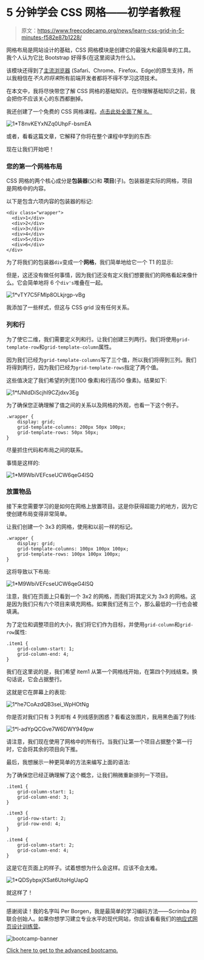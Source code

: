 # 5 分钟学会 CSS 网格——初学者教程

> 原文：<https://www.freecodecamp.org/news/learn-css-grid-in-5-minutes-f582e87b1228/>

网格布局是网站设计的基础，CSS 网格模块是创建它的最强大和最简单的工具。我个人认为它比 Bootstrap 好得多(在这里阅读为什么)。

该模块还得到了[主流浏览器](https://caniuse.com/#feat=css-grid) (Safari、Chrome、Firefox、Edge)的原生支持，所以我相信在*不久的将来*所有前端开发者都将不得不学习这项技术。

在本文中，我将尽快带您了解 CSS 网格的基础知识。在你理解基础知识之前，我会把你不应该关心的东西都删掉。

我还创建了一个免费的 CSS 网格课程。[点击此处全面了解
it。](https://scrimba.com/g/gR8PTE?utm_source=freecodecamp.org&utm_medium=referral&utm_campaign=gR8PTE_5_minute_article)

![1*T8nvKEYxNZq0UhpF-bsmEA](img/5920d6a9a0c1e6eda7cd6b0d69398a7f.png)

或者，看看这篇文章，它解释了你将在整个课程中学到的东西:

现在让我们开始吧！

### 您的第一个网格布局

CSS 网格的两个核心成分是**包装器**(父)和
**项目**(子)。包装器是实际的网格，项目是网格中的内容。

以下是包含六项内容的包装器的标记:

```
<div class="wrapper">
  <div>1</div>
  <div>2</div>
  <div>3</div>
  <div>4</div>
  <div>5</div>
  <div>6</div>
</div> 
```

为了将我们的包装器`div`变成一个**网格**，我们简单地给它一个
T1 的显示:

但是，这还没有做任何事情，因为我们还没有定义我们想要我们的网格看起来像什么。它会简单地将 6 个`div's`堆叠在一起。

![1*vTY7C5FMIp8OLkjrgp-vBg](img/2832fe4596b36efd9f6d1a83f1b32409.png)

我添加了一些样式，但这与 CSS grid 没有任何关系。

### 列和行

为了使它二维，我们需要定义列和行。让我们创建三列两行。我们将使用`grid-template-row`和`grid-template-column`属性。

因为我们已经为`grid-template-columns`写了三个值，所以我们将得到三列。我们将得到两行，因为我们已经为`grid-template-rows`指定了两个值。

这些值决定了我们希望的列宽(100 像素)和行高(50 像素)。结果如下:

![1*fJNIdDiScjhI9CZjdxv3Eg](img/5c22b3dde8f5bbfc892454c1a1a41834.png)

为了确保您正确理解了值之间的关系以及网格的外观，也看一下这个例子。

```
.wrapper {
    display: grid;
    grid-template-columns: 200px 50px 100px;
    grid-template-rows: 50px 50px;
} 
```

尽量抓住代码和布局之间的联系。

事情是这样的:

![1*M9WbiVEFcseUCW6qeG4lSQ](img/06755dbee2a4905ee10dc077d3a3f973.png)

### 放置物品

接下来您需要学习的是如何在网格上放置项目。这是你获得超能力的地方，因为它使创建布局变得非常简单。

让我们创建一个 3x3 的网格，使用和以前一样的标记。

```
.wrapper {
    display: grid;
    grid-template-columns: 100px 100px 100px;
    grid-template-rows: 100px 100px 100px;
} 
```

这将导致以下布局:

![1*M9WbiVEFcseUCW6qeG4lSQ](img/06755dbee2a4905ee10dc077d3a3f973.png)

注意，我们在页面上只看到一个 3x2 的网格，而我们将其定义为 3x3 的网格。这是因为我们只有六个项目来填充网格。如果我们还有三个，那么最低的一行也会被填满。

为了定位和调整项目的大小，我们将它们作为目标，并使用`grid-column`和`grid-row`属性:

```
.item1 {
    grid-column-start: 1;
    grid-column-end: 4;
} 
```

我们在这里说的是，我们希望 item1 从第一个网格线开始，在第四个列线结束。换句话说，它会占据整行。

这就是它在屏幕上的表现:

![1*he7CoAzdQB3sei_WpHOtNg](img/6b003e9c60ba3eee617ac14a7a32eb15.png)

你是否对我们只有 3 列却有 4 列线感到困惑？看看这张图片，我用黑色画了列线:

![1*l-adYpQCGve7W6DWY949pw](img/6043b19335f0ec9f0aec4cd2f1cea426.png)

请注意，我们现在使用了网格中的所有行。当我们让第一个项目占据整个第一行时，它会将其余的项目向下推。

最后，我想展示一种更简单的方法来编写上面的语法:

为了确保您已经正确理解了这个概念，让我们稍微重新排列一下项目。

```
.item1 {
    grid-column-start: 1;
    grid-column-end: 3;
}

.item3 {
    grid-row-start: 2;
    grid-row-end: 4;
}

.item4 {
    grid-column-start: 2;
    grid-column-end: 4;
} 
```

这是它在页面上的样子。试着想想为什么会这样。应该不会太难。

![1*QDSybpxjXSat6UtoHgUapQ](img/0d3a633c439b894078ba0b4ffeec35f9.png)

就这样了！

* * *

感谢阅读！我的名字叫 Per Borgen，我是最简单的学习编码方法——Scrimba 的联合创始人。如果你想学习建立专业水平的现代网站，你应该看看我们的[响应式网页设计训练营](https://scrimba.com/g/gresponsive?utm_source=freecodecamp.org&utm_medium=referral&utm_campaign=gR8PTE_5_minute_article)。

![bootcamp-banner](img/d73d65bd22f73ba9a8d9d2e0e8942cf3.png)

[Click here to get to the advanced bootcamp.](https://scrimba.com/g/gresponsive?utm_source=freecodecamp.org&utm_medium=referral&utm_campaign=gR8PTE_5_minute_article)